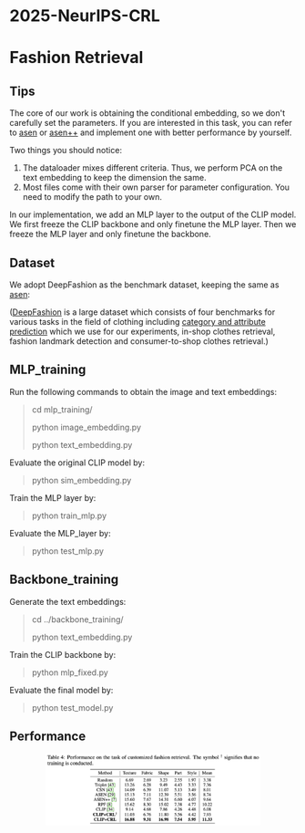 # 2025-NeurIPS-CRL

# Fashion Retrieval

## Tips

The core of our work is obtaining the conditional embedding, so we don't carefully set the parameters. If you are interested in this task, you can refer to [asen](https://github.com/Maryeon/asen) or [asen++](https://github.com/Maryeon/asenpp) and implement one with better performance by yourself.

Two things you should notice:

1. The dataloader mixes different criteria. Thus, we perform PCA on the text embedding to keep the dimension the same.
2. Most files come with their own parser for parameter configuration. You need to modify the path to your own.

In our implementation, we add an MLP layer to the output of the CLIP model. We first freeze the CLIP backbone and only finetune the MLP layer. Then we freeze the MLP layer and only finetune the backbone.

## Dataset

We adopt DeepFashion as the benchmark dataset, keeping the same as [asen](https://github.com/Maryeon/asen):

([DeepFashion](https://www.cv-foundation.org/openaccess/content_cvpr_2016/papers/Liu_DeepFashion_Powering_Robust_CVPR_2016_paper.pdf) is a large dataset which consists of four benchmarks for various tasks in the field of clothing including [category and attribute prediction](http://mmlab.ie.cuhk.edu.hk/projects/DeepFashion.html) which we use for our experiments, in-shop clothes retrieval, fashion landmark detection and consumer-to-shop clothes retrieval.)

## MLP_training

Run the following commands to obtain the image and text embeddings:

> cd mlp_training/
> 
> python image_embedding.py
> 
> python text_embedding.py

Evaluate the original CLIP model by:

> python sim_embedding.py

Train the MLP layer by:

>python train_mlp.py

Evaluate the MLP_layer by:

> python test_mlp.py

## Backbone_training

Generate the text embeddings:

> cd ../backbone_training/
> 
> python text_embedding.py

Train the CLIP backbone by:

> python mlp_fixed.py

Evaluate the final model by:

> python test_model.py

## Performance

<div align=center><img src="../figures/performance-fashion.png" width = "75%"/></div>
